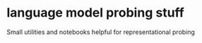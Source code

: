 # language model probing stuff  

Small utilities and notebooks helpful for representational probing
